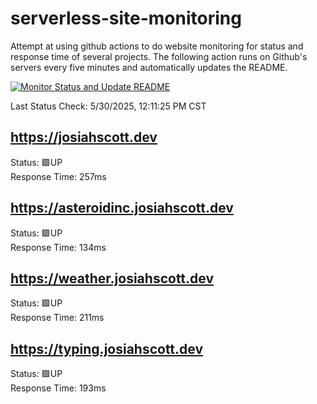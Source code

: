 # serverless-site-monitoring
Attempt at using github actions to do website monitoring for status and response time of several projects. The following action runs on Github's servers every five minutes and automatically updates the README.  

[![Monitor Status and Update README](https://github.com/JosiahSco/serverless-site-monitoring/actions/workflows/monitor.yaml/badge.svg)](https://github.com/JosiahSco/serverless-site-monitoring/actions/workflows/monitor.yaml)

Last Status Check: 5/30/2025, 12:11:25 PM CST

## https://josiahscott.dev
Status: 🟩UP  
Response Time: 257ms

## https://asteroidinc.josiahscott.dev
Status: 🟩UP  
Response Time: 134ms

## https://weather.josiahscott.dev
Status: 🟩UP  
Response Time: 211ms

## https://typing.josiahscott.dev
Status: 🟩UP  
Response Time: 193ms

